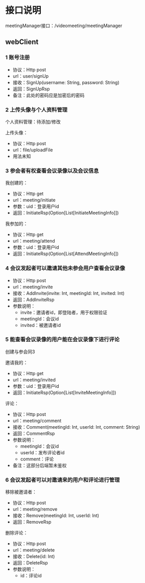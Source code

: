 # 接口说明

meetingManager接口：/videomeeting/meetingManager

## webClient
### 1 账号注册
- 协议：Http post
- url：user/signUp
- 接收：SignUp(username: String, password: String)
- 返回：SignUpRsp
- 备注：此处的密码应是加密后的密码

### 2 上传头像与个人资料管理
个人资料管理：待添加/修改

上传头像：
- 协议：Http post
- url：file/uploadFile
- 用法未知

### 3 参会者有权查看会议录像以及会议信息
我创建的：
- 协议：Http get
- url：meeting/initiate
- 参数：uid：登录用户id
- 返回：InitiateRsp(Option[List[InitiateMeetingInfo]])

我参加的：
- 协议：Http get
- url：meeting/attend
- 参数：uid：登录用户id
- 返回：InitiateRsp(Option[List[AttendMeetingInfo]])

### 4 会议发起者可以邀请其他未参会用户查看会议录像
- 协议：Http post
- url：meeting/invite
- 接收：AddInvite(invite: Int, meetingId: Int, invited: Int)
- 返回：AddInviteRsp
- 参数说明：
    - invite：邀请者id，即登陆者，用于权限验证
    - meetingId：会议id
    - invited：被邀请者id
    
### 5 能查看会议录像的用户能在会议录像下进行评论
创建与参会同3

邀请我的：
- 协议：Http get
- url：meeting/invited
- 参数：uid：登录用户id
- 返回：InitiateRsp(Option[List[InviteMeetingInfo]])

评论：
- 协议：Http post
- url：meeting/comment
- 接收：Comment(meetingId: Int, userId: Int, comment: String)
- 返回：CommentRsp
- 参数说明：
    - meetingId：会议id
    - userId：发布评论者id
    - comment：评论
- 备注：这部分后端暂未鉴权

### 6 会议发起者可以对邀请来的用户和评论进行管理
移除被邀请者：
- 协议：Http post
- url：meeting/remove
- 接收：Remove(meetingId: Int, userId: Int)
- 返回：RemoveRsp

删除评论：
- 协议：Http post
- url：meeting/delete
- 接收：Delete(id: Int)
- 返回：DeleteRsp
- 参数说明：
    - id：评论id
